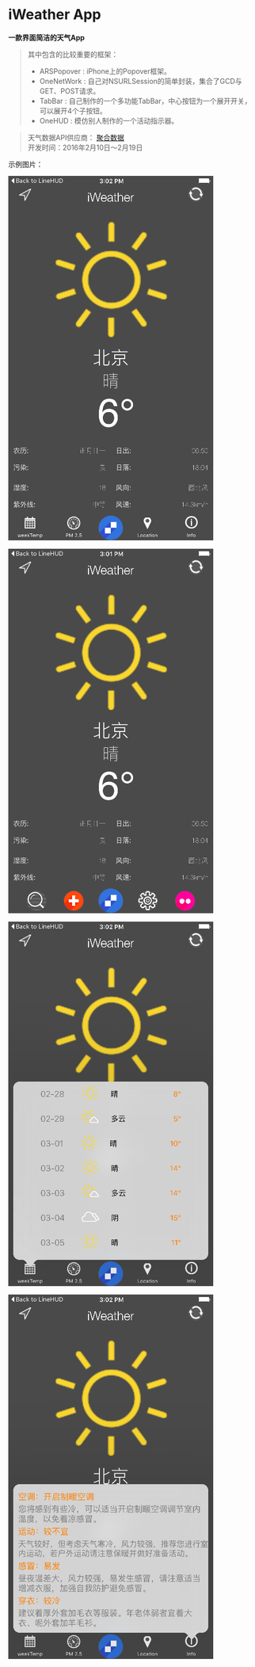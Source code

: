 # iWeather App

**一款界面简洁的天气App**
> 其中包含的比较重要的框架：
> * ARSPopover : iPhone上的Popover框架。
> * OneNetWork : 自己对NSURLSession的简单封装，集合了GCD与GET、POST请求。
> * TabBar : 自己制作的一个多功能TabBar，中心按钮为一个展开开关，可以展开4个子按钮。
> * OneHUD : 模仿别人制作的一个活动指示器。

> 天气数据API供应商： [聚合数据](https://www.juhe.cn/)   
> 开发时间：2016年2月10日～2月19日  

示例图片：

![main-1](https://github.com/wondervictor/iWeather/blob/master/iWeather/main-1.png?raw=true)

![main-2](https://github.com/wondervictor/iWeather/blob/master/iWeather/main-2.png?raw=true)

![main-3](https://github.com/wondervictor/iWeather/blob/master/iWeather/main-3.png?raw=true)

![main-4](https://github.com/wondervictor/iWeather/blob/master/iWeather/main-4.png?raw=true)
